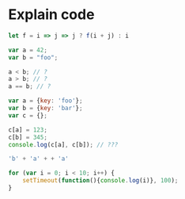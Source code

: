 # Explain code

```javascript
let f = i => j => j ? f(i + j) : i
```

```javascript
var a = 42;
var b = "foo";

a < b; // ?
a > b; // ?
a == b; // ?
```

```javascript
var a = {key: 'foo'};
var b = {key: 'bar'};
var c = {};

c[a] = 123; 
c[b] = 345; 
console.log(c[a], c[b]); // ???
```

```javascript
'b' + 'a' + + 'a'
```

```javascript
for (var i = 0; i < 10; i++) {
	setTimeout(function(){console.log(i)}, 100);
}
```

